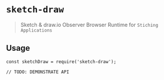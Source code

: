 # `sketch-draw`

> Sketch & draw.io Observer Browser Runtime for `Stiching Applications`

## Usage

```
const sketchDraw = require('sketch-draw');

// TODO: DEMONSTRATE API
```
